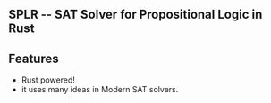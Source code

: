 SPLR -- SAT Solver for Propositional Logic in Rust
----

## Features

- Rust powered!
- it uses many ideas in Modern SAT solvers.

